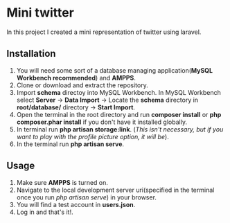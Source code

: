 # Mini twitter

In this project I created a mini representation of twitter using laravel.

## Installation

1. You will need some sort of a database managing application(**MySQL Workbench recommended**) and **AMPPS**.
1. Clone or download and extract the repository.
1. Import **schema** directoy into MySQL Workbench. In MySQL Workbench select **Server** -> **Data Import** -> Locate the **schema** directory in **root/database/** directory -> **Start Import**.
1. Open the terminal in the root directory and run **composer install** or **php composer.phar install** if you don't have it installed globally.
1. In terminal run **php artisan storage:link**. (_This isn't necessary, but if you want to play with the profile picture option, it will be_).
1. In the terminal run **php artisan serve**.

## Usage

1. Make sure **AMPPS** is turned on.
1. Navigate to the local development server uri(specified in the terminal once you run _php artisan serve_) in your browser.
1. You will find a test account in **users.json**.
1. Log in and that's it!.
